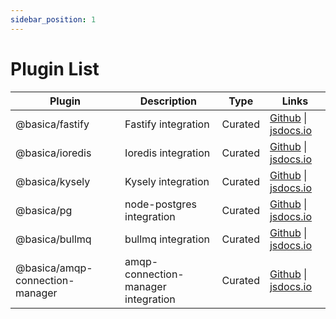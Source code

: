 ```yaml
---
sidebar_position: 1
---
```


# Plugin List

| Plugin          | Description               | Type    | Links                                                                                   |
| --------------- | ------------------------- | ------- | --------------------------------------------------------------------------------------- |
| @basica/fastify                 | Fastify integration       | Curated | [Github](https://github.com/nicolabovolato/basica/tree/master/packages/basica/plugins/fastify) \| [jsdocs.io](https://www.jsdocs.io/package/@basica/fastify) |
| @basica/ioredis                 | Ioredis integration       | Curated | [Github](https://github.com/nicolabovolato/basica/tree/master/packages/basica/plugins/ioredis) \| [jsdocs.io](https://www.jsdocs.io/package/@basica/ioredis) |
| @basica/kysely                  | Kysely integration        | Curated | [Github](https://github.com/nicolabovolato/basica/tree/master/packages/basica/plugins/kysely) \| [jsdocs.io](https://www.jsdocs.io/package/@basica/kysely)  |
| @basica/pg                      | node-postgres integration | Curated | [Github](https://github.com/nicolabovolato/basica/tree/master/packages/basica/plugins/pg) \| [jsdocs.io](https://www.jsdocs.io/package/@basica/pg)          |
| @basica/bullmq                  | bullmq integration        | Curated | [Github](https://github.com/nicolabovolato/basica/tree/master/packages/basica/plugins/bullmq) \| [jsdocs.io](https://www.jsdocs.io/package/@basica/bullmq)  |
| @basica/amqp-connection-manager | amqp-connection-manager integration | Curated | [Github](https://github.com/nicolabovolato/basica/tree/master/packages/basica/plugins/amqp-connection-manager) \| [jsdocs.io](https://www.jsdocs.io/package/@basica/amqp-connection-manager) |
